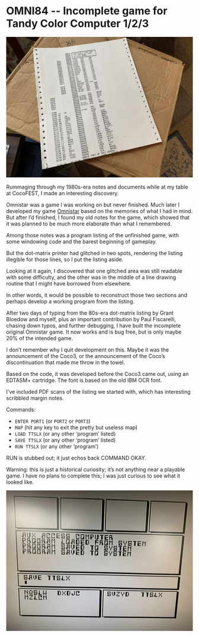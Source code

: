 OMNI84 -- Incomplete game for Tandy Color Computer 1/2/3
==========

![](images/listing.jpg)

Rummaging through my 1980s-era notes and documents while at my table at CocoFEST, I made an interesting discovery.

Omnistar was a game I was working on but never finished.  Much later I developed my
game [Omnistar](https://rickadams.itch.io/omnistar) based on the
memories of what I had in mind.  But after I’d finished, I found my old notes for the game, which showed that it was
planned to be much more elaborate than what I remembered.

Among those notes was a program listing of the unfinished game, with some windowing code and the barest beginning of gameplay.

But the dot-matrix printer had glitched in two spots, rendering the listing illegible for those lines, so I put the listing aside.

Looking at it again, I discovered that one glitched area was still readable with some difficulty, and the other was in the middle of
a line drawing routine that I might have borrowed from elsewhere.

In other words, it would be possible to reconstruct those two sections and perhaps develop a working program from the listing.

After two days of typing from the 80s-era dot-matrix listing by Grant Bloedow and myself, plus an important contribution by Paul
Fiscarelli, chasing down typos, and further debugging, I have built the incomplete original Omnistar game. It now works and is bug
free, but is only maybe 20% of the intended game.

I don’t remember why I quit development on this.  Maybe it was the announcement of the Coco3, or the announcement of the Coco’s discontinuation that made me throw in the towel.

Based on the code, it was developed before the Coco3 came out, using an EDTASM+ cartridge.  The font is based on the old IBM OCR font.

I've included PDF scans of the listing we started with, which has interesting scribbled margin notes.

Commands:

* `ENTER PORT1` (or `PORT2` or `PORT3`)
* `MAP` (hit any key to exit the pretty but useless map)
* `LOAD TTSLX` (or any other ‘program’ listed)
* `SAVE TTSLX` (or any other ‘program’ listed)
* `RUN TTSLX` (or any other ‘program’)

RUN is stubbed out; it just echos back COMMAND OKAY.

Warning: this is just a historical curiosity; it’s not anything near a playable game.
I have no plans to complete this; I was just curious to see what it looked like.

![](images/gameplay.jpg)
